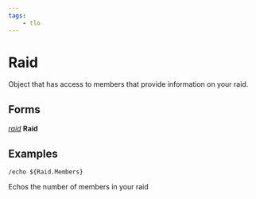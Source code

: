 ```yaml
---
tags:
    - tlo
---
```


# Raid

Object that has access to members that provide information on your raid.

## Forms

[_raid_](../data-types/datatype-raid.md) **Raid**


## Examples

`/echo ${Raid.Members}`

Echos the number of members in your raid
